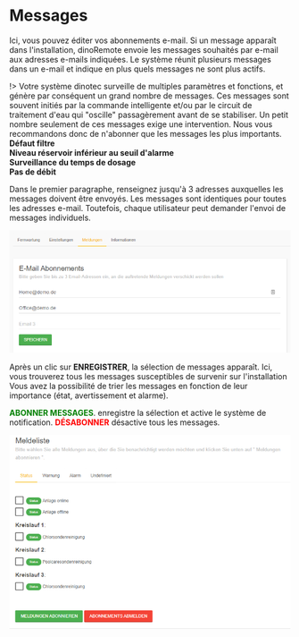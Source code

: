﻿# Messages

Ici, vous pouvez éditer vos abonnements e-mail.
Si un message apparaît dans l'installation, dinoRemote envoie les messages souhaités par e-mail aux adresses e-mails indiquées. Le système réunit plusieurs messages dans un e-mail et indique en plus quels messages ne sont plus actifs.
  
!> Votre système dinotec surveille de multiples paramètres et fonctions, et génère par conséquent un grand nombre de messages. 
Ces messages sont souvent initiés par la commande intelligente et/ou par le circuit de traitement d'eau qui "oscille" passagèrement avant de se stabiliser. 
Un petit nombre seulement de ces messages exige une intervention. Nous vous recommandons donc de n'abonner que les messages les plus importants. 
**Défaut filtre**  
**Niveau réservoir inférieur au seuil d'alarme**  
**Surveillance du temps de dosage**  
**Pas de débit**  



Dans le premier paragraphe, renseignez jusqu'à 3 adresses auxquelles les messages doivent être envoyés.
Les messages sont identiques pour toutes les adresses e-mail. Toutefois, chaque utilisateur peut demander l'envoi de messages individuels.

![image alt text](../assets/mail.png)

Après un clic sur **ENREGISTRER**, la sélection de messages apparaît. 
Ici, vous trouverez tous les messages susceptibles de survenir sur l'installation   
Vous avez la possibilité de trier les messages en fonction de leur importance (état, avertissement et alarme).  
  
**<span style="color:green">ABONNER MESSAGES</span>**. enregistre la sélection et active le système de notification. 
**<span style="color:red">DÉSABONNER</span>** désactive tous les messages.

 ![image alt text](../assets/message.png)
